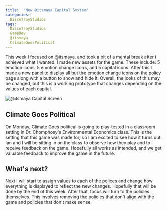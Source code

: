 ```yaml
---
title:  "New @itsmaya Capital System"
categories:
  DiscoTrayStudios
tags:
  DiscoTrayStudios
  GameDev
  @itsmaya
  ClimateGoesPolitical
---
```


This week I focused on @itsmaya, and took a bit of a mental break after i achieved what I wanted.
I made new assets for the game. These include: 5 emotion icons, 5 emotion change icons, and 5 capital icons.
After this I made a new panel to display all but the emotion change icons on the policy page along with a button to show and hide it.
Overall, the looks of this may be changed, but this is a working prototype that changes depending on the values of each capital.

![@itsmaya Capital Screen](/blog/assets/img/dts/gamedev/itsmaya_capitalscreen.png)

## Climate Goes Political ##
On Monday, Climate Goes political is going to play-tested in a classroom setting in Dr. Chomphosy's Environmental Economics class.
This is the setting that this game was made for, so I am excited to see how it turns out.
Ian and I will be sitting in on the class to observe how they play and to receive feedback on the game.
Hopefully all works as intended, and we get valuable feedback to improve the game in the future.

## What's next? ##
Next I will start to assign values to each of the polices and change how everything is displayed to reflect the new changes.
Hopefully that will be done by the end of this week.
After that, focus will turn to the policies themselves.
This involves removing the policies that don't align with the game and policies that don't make sense.
